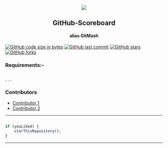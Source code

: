  <p align="center">
    <img src="https://technologyandsociety.org/wp-content/uploads/Logo-Color-1.jpg" />
    <h2 align="center">GitHub-Scoreboard</h2>
    <h4 align="center">alias GitMash</h4>
</p>

[![GitHub code size in bytes](https://img.shields.io/github/languages/code-size/ieeessitvit/template?logo=github&style=social)](https://github.com/ieeessitvit/) [![GitHub last commit](https://img.shields.io/github/last-commit/ieeessitvit/template?style=social&logo=git)](https://github.com/ieeessitvit/) [![GitHub stars](https://img.shields.io/github/stars/ieeessitvit/template?style=social)](https://github.com/ieeessitvit/.../stargazers) [![GitHub forks](https://img.shields.io/github/forks/ieeessitvit/template?style=social&logo=git)](https://github.com/ieeessitvit/.../network)


### Requirements:-

```

...

```


### Contributors

- [ Contributor 1 ](https://github.com/)
- [ Contributor 2 ](https://github.com/)


---------

```javascript

if (youLiked) {
    starThisRepository();
}

```

-----------
